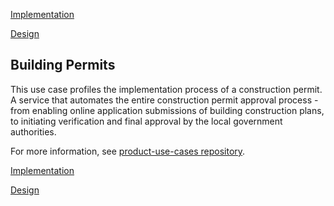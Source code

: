 

[Implementation](implementation.md)

[Design](design.md)

## Building Permits

This use case profiles the implementation process of a construction permit. A service that automates the entire construction permit approval process - from enabling online application submissions of building construction plans, to initiating verification and final approval by the local government authorities.

For more information, see [product-use-cases repository](https://govstack.gitbook.io/use-cases/readme/inf-1-construction-permit).

[Implementation](implementation-1.md)

[Design](design-1.md)
